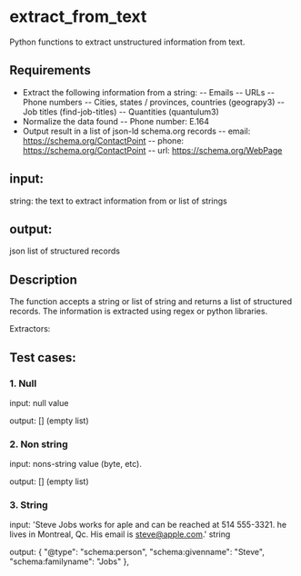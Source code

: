 # extract_from_text

Python functions to extract unstructured information from text.

## Requirements
- Extract the following information from a string:
-- Emails
-- URLs
-- Phone numbers
-- Cities, states / provinces, countries (geograpy3)
-- Job titles (find-job-titles)
-- Quantities (quantulum3)
- Normalize the data found
-- Phone number: E.164
- Output result in a list of json-ld schema.org records
-- email: https://schema.org/ContactPoint 
-- phone: https://schema.org/ContactPoint
-- url: https://schema.org/WebPage


## input:
string: the text to extract information from
or list of strings

## output:
json list of structured records

## Description
The function accepts a string or list of string and returns a list of structured records. The information is extracted using regex or python libraries. 


Extractors:



## Test cases:
### 1. Null
input:
null value

output:
[] (empty list)

### 2. Non string
input:
nons-string value (byte, etc).

output:
[] (empty list)

### 3. String
input: 'Steve Jobs works for aple and can be reached at 514 555-3321. he lives in Montreal, Qc. His email is steve@apple.com.'
string

output:
{
"@type": "schema:person",
"schema:givenname": "Steve",
"schema:familyname": "Jobs"
},





